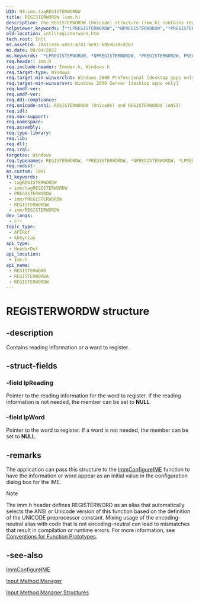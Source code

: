 ```yaml
---
UID: NS:imm.tagREGISTERWORDW
title: REGISTERWORDW (imm.h)
description: The REGISTERWORDW (Unicode) structure (imm.h) contains reading information or a word to register.
helpviewer_keywords: ["*LPREGISTERWORDW","*NPREGISTERWORDW","*PREGISTERWORDW","PREGISTERWORD","PREGISTERWORD structure pointer [Internationalization for Windows Applications]","REGISTERWORD","REGISTERWORD structure [Internationalization for Windows Applications]","REGISTERWORDA","REGISTERWORDW","_win32_REGISTERWORD_str","imm/PREGISTERWORD","imm/REGISTERWORD","imm/REGISTERWORDA","imm/REGISTERWORDW","intl.registerword","tagREGISTERWORDA","tagREGISTERWORDW"]
old-location: intl\registerword.htm
tech.root: Intl
ms.assetid: 70a11a96-a0e3-4741-be91-b85eb38cd767
ms.date: 08/04/2022
ms.keywords: '*LPREGISTERWORDW, *NPREGISTERWORDW, *PREGISTERWORDW, PREGISTERWORD, PREGISTERWORD structure pointer [Internationalization for Windows Applications], REGISTERWORD, REGISTERWORD structure [Internationalization for Windows Applications], REGISTERWORDA, REGISTERWORDW, _win32_REGISTERWORD_str, imm/PREGISTERWORD, imm/REGISTERWORD, imm/REGISTERWORDA, imm/REGISTERWORDW, intl.registerword, tagREGISTERWORDA, tagREGISTERWORDW'
req.header: imm.h
req.include-header: Immdev.h, Windows.h
req.target-type: Windows
req.target-min-winverclnt: Windows 2000 Professional [desktop apps only]
req.target-min-winversvr: Windows 2000 Server [desktop apps only]
req.kmdf-ver: 
req.umdf-ver: 
req.ddi-compliance: 
req.unicode-ansi: REGISTERWORDW (Unicode) and REGISTERWORDA (ANSI)
req.idl: 
req.max-support: 
req.namespace: 
req.assembly: 
req.type-library: 
req.lib: 
req.dll: 
req.irql: 
targetos: Windows
req.typenames: REGISTERWORDW, *PREGISTERWORDW, *NPREGISTERWORDW, *LPREGISTERWORDW
req.redist: 
ms.custom: 19H1
f1_keywords:
 - tagREGISTERWORDW
 - imm/tagREGISTERWORDW
 - PREGISTERWORDW
 - imm/PREGISTERWORDW
 - REGISTERWORDW
 - imm/REGISTERWORDW
dev_langs:
 - c++
topic_type:
 - APIRef
 - kbSyntax
api_type:
 - HeaderDef
api_location:
 - Imm.h
api_name:
 - REGISTERWORD
 - REGISTERWORDA
 - REGISTERWORDW
---
```


# REGISTERWORDW structure


## -description

Contains reading information or a word to register.

## -struct-fields

### -field lpReading

Pointer to the reading information for the word to register. If the reading information is not needed, the member can be set to <b>NULL</b>.

### -field lpWord

Pointer to the word to register. If a word is not needed, the member can be set to <b>NULL</b>.

## -remarks

The application can pass this structure to the <a href="/windows/desktop/api/imm/nf-imm-immconfigureimea">ImmConfigureIME</a> function to have the information or word appear as an initial value in the configuration dialog box for the IME.





> [!NOTE]
> The imm.h header defines REGISTERWORD as an alias that automatically selects the ANSI or Unicode version of this function based on the definition of the UNICODE preprocessor constant. Mixing usage of the encoding-neutral alias with code that is not encoding-neutral can lead to mismatches that result in compilation or runtime errors. For more information, see [Conventions for Function Prototypes](/windows/win32/intl/conventions-for-function-prototypes).

## -see-also

<a href="/windows/desktop/api/imm/nf-imm-immconfigureimea">ImmConfigureIME</a>



<a href="/windows/desktop/Intl/input-method-manager">Input Method Manager</a>



<a href="/windows/desktop/Intl/input-method-manager-structures">Input Method Manager Structures</a>
